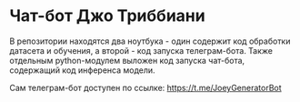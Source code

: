 # Чат-бот Джо Триббиани

В репозитории находятся два ноутбука - один содержит код обработки датасета и обучения, а второй - код запуска телеграм-бота.
Также отдельным python-модулем выложен код запуска чат-бота, содержащий код инференса модели.

Сам телеграм-бот доступен по ссылке:
https://t.me/JoeyGeneratorBot
